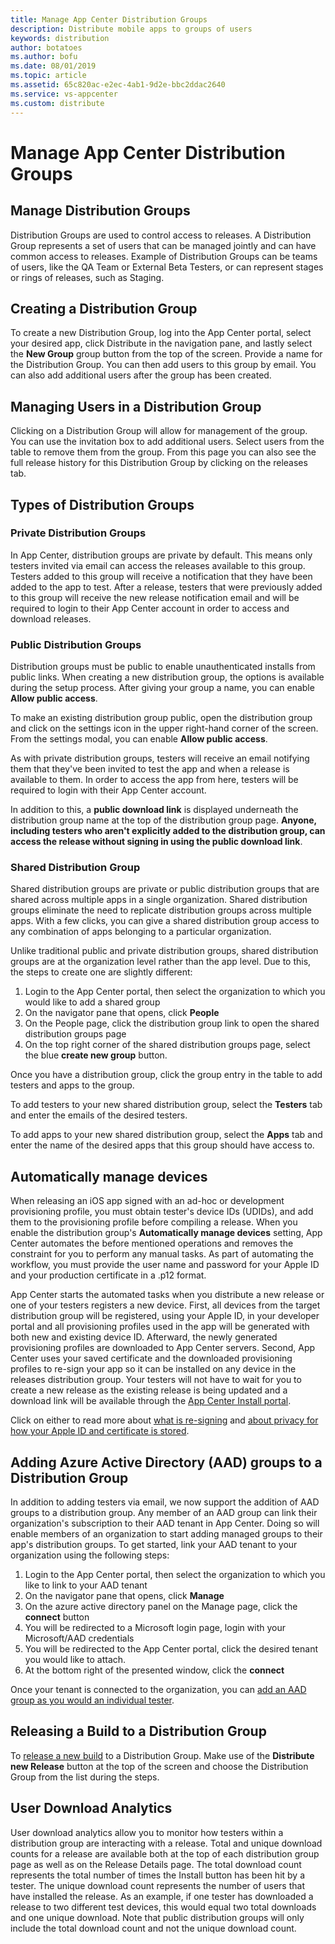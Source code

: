 ```yaml
---
title: Manage App Center Distribution Groups
description: Distribute mobile apps to groups of users
keywords: distribution
author: botatoes
ms.author: bofu
ms.date: 08/01/2019
ms.topic: article
ms.assetid: 65c820ac-e2ec-4ab1-9d2e-bbc2ddac2640
ms.service: vs-appcenter
ms.custom: distribute
---
```


# Manage App Center Distribution Groups

## Manage Distribution Groups

Distribution Groups are used to control access to releases. A Distribution Group represents a set of users that can be managed jointly and can have common access to releases. Example of Distribution Groups can be teams of users, like the QA Team or External Beta Testers, or can represent stages or rings of releases, such as Staging.

## Creating a Distribution Group

To create a new Distribution Group, log into the App Center portal, select your desired app, click  Distribute in the navigation pane, and lastly select the **New Group** group button from the top of the screen. Provide a name for the Distribution Group. You can then add users to this group by email. You can also add additional users after the group has been created.

## Managing Users in a Distribution Group

Clicking on a Distribution Group will allow for management of the group. You can use the invitation box to add additional users. Select users from the table to remove them from the group. From this page you can also see the full release history for this Distribution Group by clicking on the releases tab.

## Types of Distribution Groups

### Private Distribution Groups

In App Center, distribution groups are private by default. This means only testers invited via email can access the releases available to this group. Testers added to this group will receive a notification that they have been added to the app to test. After a release, testers that were previously added to this group will receive the new release notification email and will be required to login to their App Center account in order to access and download releases.  

### Public Distribution Groups

Distribution groups must be public to enable unauthenticated installs from public links. When creating a new distribution group, the options is available during the setup process. After giving your group a name, you can enable **Allow public access**.

To make an existing distribution group public, open the distribution group and click on the settings icon in the upper right-hand corner of the screen. From the settings modal, you can enable **Allow public access**.

As with private distribution groups, testers will receive an email notifying them that they've been invited to test the app and when a release is available to them. In order to access the app from here, testers will be required to login with their App Center account.

In addition to this, a **public download link** is displayed underneath the distribution group name at the top of the distribution group page. **Anyone, including testers who aren't explicitly added to the distribution group, can access the release without signing in using the public download link**.

### Shared Distribution Group

Shared distribution groups are private or public distribution groups that are shared across multiple apps in a single organization. Shared distribution groups eliminate the need to replicate distribution groups across multiple apps. With a few clicks, you can give a shared distribution group access to any combination of apps belonging to a particular organization.

Unlike traditional public and private distribution groups, shared distribution groups are at the organization level rather than the app level. Due to this, the steps to create one are slightly different:

1. Login to the App Center portal, then select the organization to which you would like to add a shared group
2. On the navigator pane that opens, click **People**
3. On the People page, click the distribution group link to open the shared distribution groups page
4. On the top right corner of the shared distribution groups page, select the blue **create new group** button.

Once you have a distribution group, click the group entry in the table to add testers and apps to the group.

To add testers to your new shared distribution group, select the **Testers** tab and enter the emails of the desired testers.

To add apps to your new shared distribution group, select the **Apps** tab and enter the name of the desired apps that this group should have access to.

## Automatically manage devices

When releasing an iOS app signed with an ad-hoc or development provisioning profile, you must obtain tester's device IDs (UDIDs), and add them to the provisioning profile before compiling a release. When you enable the distribution group's **Automatically manage devices** setting, App Center automates the before mentioned operations and removes the constraint for you to perform any manual tasks. As part of automating the workflow, you must provide the user name and password for your Apple ID and your production certificate in a .p12 format.

App Center starts the automated tasks when you distribute a new release or one of your testers registers a new device. First, all devices from the target distribution group will be registered, using your Apple ID, in your developer portal and all provisioning profiles used in the app will be generated with both new and existing device ID. Afterward, the newly generated provisioning profiles are downloaded to App Center servers. Second, App Center uses your saved certificate and the downloaded provisioning profiles to re-sign your app so it can be installed on any device in the releases distribution group. Your testers will not have to wait for you to create a new release as the existing release is being updated and a download link will be available through the [App Center Install portal](https://install.appcenter.ms).

Click on either to read more about [what is re-signing](auto-provisioning.md#what-is-re-signing) and [about privacy for how your Apple ID and certificate is stored](auto-provisioning.md#privacy-concerns-on-username-and-password).

## Adding Azure Active Directory (AAD) groups to a Distribution Group

In addition to adding testers via email, we now support the addition of AAD groups to a distribution group. Any member of an AAD group can link their organization's subscription to their AAD tenant in App Center. Doing so will enable members of an organization to start adding managed groups to their app's distribution groups. To get started, link your AAD tenant to your organization using the following steps:

1. Login to the App Center portal, then select the organization to which you like to link to your AAD tenant
2. On the navigator pane that opens, click **Manage**
3. On the azure active directory panel on the Manage page, click the **connect** button
4. You will be redirected to a Microsoft login page, login with your Microsoft/AAD credentials
5. You will be redirected to the App Center portal, click the desired tenant you would like to attach.
6. At the bottom right of the presented window, click the **connect**

Once your tenant is connected to the organization, you can [add an AAD group as you would an individual tester](#managing-users-in-a-distribution-group).

## Releasing a Build to a Distribution Group

To [release a new build][upload] to a Distribution Group. Make use of the **Distribute new Release** button at the top of the screen and choose the Distribution Group from the list during the steps.

## User Download Analytics

User download analytics allow you to monitor how testers within a distribution group are interacting with a release. Total and unique download counts for a release are available both at the top of each distribution group page as well as on the Release Details page. The total download count represents the total number of times the Install button has been hit by a tester. The unique download count represents the number of users that have installed the release. As an example, if one tester has downloaded a release to two different test devices, this would equal two total downloads and one unique download. Note that public distribution groups will only include the total download count and not the unique download count.

[app_users]: ~/dashboard/creating-and-managing-apps.md
[upload]: ~/distribution/uploading.md
